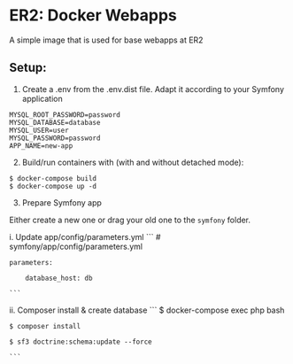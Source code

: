 # ER2: Docker Webapps
A simple image that is used for base webapps at ER2

## Setup:

1. Create a .env from the .env.dist file. Adapt it according to your Symfony application

```
MYSQL_ROOT_PASSWORD=password
MYSQL_DATABASE=database
MYSQL_USER=user
MYSQL_PASSWORD=password
APP_NAME=new-app
```

2. Build/run containers with (with and without detached mode):

```
$ docker-compose build
$ docker-compose up -d
```


3. Prepare Symfony app

Either create a new one or drag your old one to the `symfony` folder.

   i. Update app/config/parameters.yml
    ```
    # symfony/app/config/parameters.yml
    
    parameters:
    
        database_host: db
        
    ```

   ii. Composer install & create database
    ```
    $ docker-compose exec php bash
    
    $ composer install  
    
    $ sf3 doctrine:schema:update --force
    
    ```


